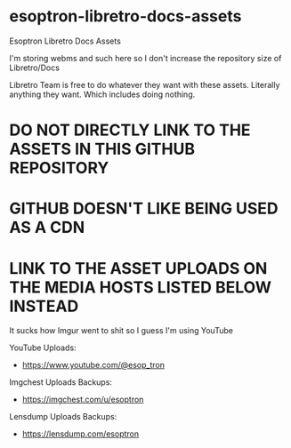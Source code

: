 # esoptron-libretro-docs-assets

Esoptron Libretro Docs Assets

I'm storing webms and such here so I don't increase the repository size of Libretro/Docs

Libretro Team is free to do whatever they want with these assets. Literally anything they want. Which includes doing nothing.

# **DO NOT DIRECTLY LINK TO THE ASSETS IN THIS GITHUB REPOSITORY**

# **GITHUB DOESN'T LIKE BEING USED AS A CDN**

# **LINK TO THE ASSET UPLOADS ON THE MEDIA HOSTS LISTED BELOW INSTEAD**

It sucks how Imgur went to shit so I guess I'm using YouTube

YouTube Uploads:

* https://www.youtube.com/@esop_tron

Imgchest Uploads Backups:

* https://imgchest.com/u/esoptron

Lensdump Uploads Backups:

* https://lensdump.com/esoptron
